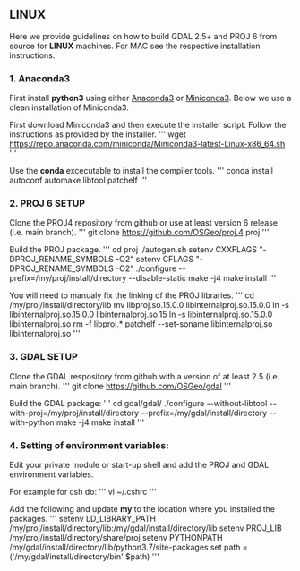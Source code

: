 ## LINUX
Here we provide guidelines on how to build GDAL 2.5+ and PROJ 6 from source for **LINUX** machines. For MAC see the respective installation instructions. 


### 1. Anaconda3
First install **python3** using either [Anaconda3](https://www.anaconda.com/distribution/) or [Miniconda3](https://docs.conda.io/en/latest/miniconda.html). Below we use a clean installation of Miniconda3.

First download Miniconda3 and then execute the installer script. Follow the instructions as provided by the installer.
'''
wget https://repo.anaconda.com/miniconda/Miniconda3-latest-Linux-x86_64.sh
'''

Use the **conda** excecutable to install the compiler tools.
'''
conda install autoconf automake libtool patchelf
'''

### 2. PROJ 6 SETUP
Clone the PROJ4 repository from github or use at least version 6 release (i.e. main branch).
'''
git clone https://github.com/OSGeo/proj.4 proj
'''

Build the PROJ package.
'''
cd proj
./autogen.sh
setenv CXXFLAGS "-DPROJ_RENAME_SYMBOLS -O2"
setenv CFLAGS "-DPROJ_RENAME_SYMBOLS -O2"
./configure --prefix=/my/proj/install/directory --disable-static
make -j4
make install
'''

You will need to manualy fix the linking of the PROJ libraries.
'''
cd /my/proj/install/directory/lib
mv libproj.so.15.0.0 libinternalproj.so.15.0.0
ln -s libinternalproj.so.15.0.0 libinternalproj.so.15
ln -s libinternalproj.so.15.0.0 libinternalproj.so
rm -f libproj.*
patchelf --set-soname libinternalproj.so libinternalproj.so
'''

### 3. GDAL SETUP
Clone the GDAL respository from github with a version of at least 2.5 (i.e. main branch).
'''
git clone https://github.com/OSGeo/gdal
'''

Build the GDAL package:
'''
cd gdal/gdal/
./configure --without-libtool --with-proj=/my/proj/install/directory --prefix=/my/gdal/install/directory --with-python
make -j4
make install
'''


### 4. Setting of environment variables:
Edit your private module or start-up shell and add the PROJ and GDAL environment variables.

For example for csh do:
'''
vi ~/.cshrc
'''

Add the following and update **my** to the location where you installed the packages.
'''
setenv LD_LIBRARY_PATH /my/proj/install/directory/lib:/my/gdal/install/directory/lib
setenv PROJ_LIB /my/proj/install/directory/share/proj
setenv PYTHONPATH /my/gdal/install/directory/lib/python3.7/site-packages
set path = ('/my/gdal/install/directory/bin' $path)
'''
